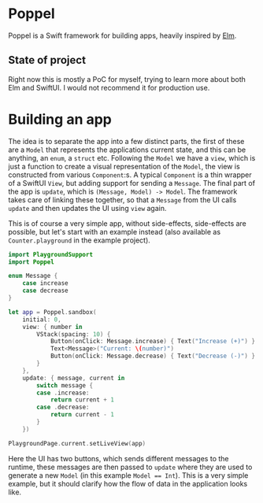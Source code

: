 # Poppel
Poppel is a Swift framework for building apps, heavily inspired by [Elm](https://elm-lang.org).

## State of project
Right now this is mostly a PoC for myself, trying to learn more about both Elm and SwiftUI. I would not recommend it for production use.

# Building an app
The idea is to separate the app into a few distinct parts, the first of these are a `Model` that represents the applications current state, and this can be anything, an `enum`, a `struct` etc. 
Following the `Model` we have a `view`, which is just a function to create a visual representation of the `Model`, the view is constructed from various `Component`:s. A typical `Component` is a thin wrapper of a SwiftUI `View`, but adding support for sending a `Message`.
The final part of the app is `update`, which is `(Message, Model) -> Model`. The framework takes care of linking these together, so that a `Message` from the UI calls `update` and then updates the UI using `view` again.

This is of course a very simple app, without side-effects, side-effects are possible, but let's start with an example instead (also available as `Counter.playground` in the example project).

```swift
import PlaygroundSupport
import Poppel

enum Message {
    case increase
    case decrease
}

let app = Poppel.sandbox(
    initial: 0,
    view: { number in
        VStack(spacing: 10) {
            Button(onClick: Message.increase) { Text("Increase (+)") }
            Text<Message>("Current: \(number)")
            Button(onClick: Message.decrease) { Text("Decrease (-)") }
        }
    },
    update: { message, current in
        switch message {
        case .increase:
            return current + 1
        case .decrease:
            return current - 1
        }
    })

PlaygroundPage.current.setLiveView(app)
```

Here the UI has two buttons, which sends different messages to the runtime, these messages are then passed to `update` where they are used to generate a new `Model` (in this example `Model == Int`). This is a very simple example, but it should clarify how the flow of data in the application looks like.
